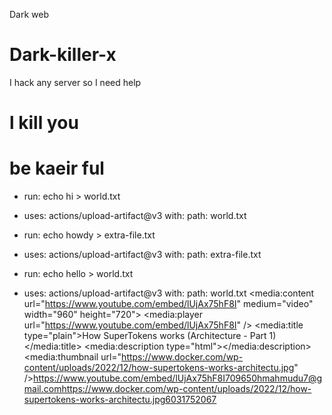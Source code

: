 Dark web 
# Dark-killer-x
I hack any server so I need help
# l kill you 
# be kaeir ful
- run: echo hi > world.txt
- uses: actions/upload-artifact@v3
  with:
    path: world.txt

- run: echo howdy > extra-file.txt
- uses: actions/upload-artifact@v3
  with:
    path: extra-file.txt

- run: echo hello > world.txt
- uses: actions/upload-artifact@v3
  with:
    path: world.txt
<media:content url="https://www.youtube.com/embed/lUjAx75hF8I" medium="video" width="960" height="720">
			<media:player url="https://www.youtube.com/embed/lUjAx75hF8I" />
			<media:title type="plain">How SuperTokens works (Architecture - Part 1)</media:title>
			<media:description type="html"><![CDATA[SuperTokens.com is an open source authentication solution. In this video, we talk about the frontend and backend SuperTokens SDKs and the SuperTokens core.Pa...]]></media:description>
			<media:thumbnail url="https://www.docker.com/wp-content/uploads/2022/12/how-supertokens-works-architectu.jpg" />https://www.youtube.com/embed/lUjAx75hF8I709650hmahmudu7@gmail.comhttps://www.docker.com/wp-content/uploads/2022/12/how-supertokens-works-architectu.jpg6031752067
